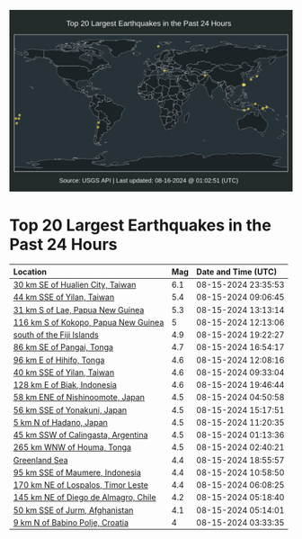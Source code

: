 ![Map](./map.png)

# Top 20 Largest Earthquakes in the Past 24 Hours

| Location | Mag | Date and Time (UTC) |
|:---|:---|:---|
| [30 km SE of Hualien City, Taiwan](https://earthquake.usgs.gov/earthquakes/eventpage/us7000n7b8) | 6.1 | 08-15-2024 23:35:53 |
| [44 km SSE of Yilan, Taiwan](https://earthquake.usgs.gov/earthquakes/eventpage/us7000n74c) | 5.4 | 08-15-2024 09:06:45 |
| [31 km S of Lae, Papua New Guinea](https://earthquake.usgs.gov/earthquakes/eventpage/us7000n75k) | 5.3 | 08-15-2024 13:13:14 |
| [116 km S of Kokopo, Papua New Guinea](https://earthquake.usgs.gov/earthquakes/eventpage/us7000n756) | 5 | 08-15-2024 12:13:06 |
| [south of the Fiji Islands](https://earthquake.usgs.gov/earthquakes/eventpage/us7000n794) | 4.9 | 08-15-2024 19:22:27 |
| [86 km SE of Pangai, Tonga](https://earthquake.usgs.gov/earthquakes/eventpage/us7000n77w) | 4.7 | 08-15-2024 16:54:17 |
| [96 km E of Hihifo, Tonga](https://earthquake.usgs.gov/earthquakes/eventpage/us7000n755) | 4.6 | 08-15-2024 12:08:16 |
| [40 km SSE of Yilan, Taiwan](https://earthquake.usgs.gov/earthquakes/eventpage/us7000n74i) | 4.6 | 08-15-2024 09:33:04 |
| [128 km E of Biak, Indonesia](https://earthquake.usgs.gov/earthquakes/eventpage/us7000n792) | 4.6 | 08-15-2024 19:46:44 |
| [58 km ENE of Nishinoomote, Japan](https://earthquake.usgs.gov/earthquakes/eventpage/us7000n73m) | 4.5 | 08-15-2024 04:50:58 |
| [56 km SSE of Yonakuni, Japan](https://earthquake.usgs.gov/earthquakes/eventpage/us7000n763) | 4.5 | 08-15-2024 15:17:51 |
| [5 km N of Hadano, Japan](https://earthquake.usgs.gov/earthquakes/eventpage/us7000n750) | 4.5 | 08-15-2024 11:20:35 |
| [45 km SSW of Calingasta, Argentina](https://earthquake.usgs.gov/earthquakes/eventpage/us7000n72w) | 4.5 | 08-15-2024 01:13:36 |
| [265 km WNW of Houma, Tonga](https://earthquake.usgs.gov/earthquakes/eventpage/us7000n737) | 4.5 | 08-15-2024 02:40:21 |
| [Greenland Sea](https://earthquake.usgs.gov/earthquakes/eventpage/us7000n78m) | 4.4 | 08-15-2024 18:55:57 |
| [95 km SSE of Maumere, Indonesia](https://earthquake.usgs.gov/earthquakes/eventpage/us7000n74w) | 4.4 | 08-15-2024 10:58:50 |
| [170 km NE of Lospalos, Timor Leste](https://earthquake.usgs.gov/earthquakes/eventpage/us7000n73x) | 4.4 | 08-15-2024 06:08:25 |
| [145 km NE of Diego de Almagro, Chile](https://earthquake.usgs.gov/earthquakes/eventpage/us7000n73t) | 4.2 | 08-15-2024 05:18:40 |
| [50 km SSE of Jurm, Afghanistan](https://earthquake.usgs.gov/earthquakes/eventpage/us7000n73r) | 4.1 | 08-15-2024 05:14:01 |
| [9 km N of Babino Polje, Croatia](https://earthquake.usgs.gov/earthquakes/eventpage/us7000n73a) | 4 | 08-15-2024 03:33:35 |
